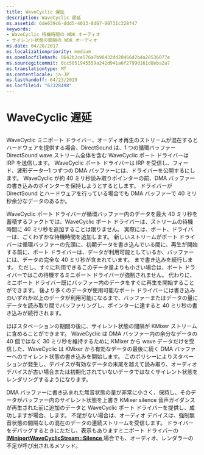 ```yaml
---
title: WaveCyclic 遅延
description: WaveCyclic 遅延
ms.assetid: 6de639c6-ddd5-4013-8d67-00731c328f47
keywords:
- WaveCyclic 待機時間の WDK オーディオ
- サイレント状態の間隔の WDK オーディオ
ms.date: 04/20/2017
ms.localizationpriority: medium
ms.openlocfilehash: 0642b2ce576a7b98432dd28466d2b4a20536077e
ms.sourcegitcommit: 0cc5051945559a242d941a6f2799d161d8eba2a7
ms.translationtype: MT
ms.contentlocale: ja-JP
ms.lasthandoff: 04/23/2019
ms.locfileid: "63328498"
---
```

# <a name="wavecyclic-latency"></a>WaveCyclic 遅延


## <span id="wavecyclic_latency"></span><span id="WAVECYCLIC_LATENCY"></span>


WaveCyclic ミニポート ドライバー、オーディオ再生のストリームが混在するとハードウェアを提供する場合、DirectSound は、1 つの循環バッファー DirectSound wave ストリーム全体を含む WaveCyclic ポート ドライバーは IRP を送信します。 WaveCyclic ポート ドライバーは IRP を受信し、フィード、波形データ--1 つずつの DMA バッファーには、ドライバーを公開するにします。 WaveCyclic が約 40 ミリ秒読み取りポインターの前、DMA バッファーの書き込みのポインターを保持しようとするとします。 ドライバーが DirectSound とハードウェアを行っている場合でも DMA バッファーで 40 ミリ秒余分なデータのあるか。

WaveCyclic ポート ドライバーが循環バッファー内のデータを最大 40 ミリ秒を蓄積するファクトでは、WaveCyclic ポート ドライバーは、ストリームの待機時間に 40 ミリ秒を追加することは限りません。 実際には、ポート、ドライバーは、ごくわずかな待機時間を追加します。 新しいストリームがポート ドライバーは循環バッファーの先頭に、初期データを書き込んでいる間に、再生が開始する前に、ポート ドライバーは、データが利用可能としているか、バッファーには、データの完全な 40 ミリ秒が含まれています。 まで書き込みを続行します。 ただし、すぐに利用できるこのデータ量よりも小さい場合は、ポート ドライバーではこの待機するミニポート ドライバーが強制されません。 代わりに、ミニポート ドライバー既にバッファー内のデータをすぐに再生を開始することができます。 後より多くのデータが使用可能なポート ドライバーには書き込みのいずれか以上のデータが利用可能になるまで、バッファーまたはデータの量にデータを読み取り間でバッファリングし、ポインターに達すると 40 ミリ秒の書き込みが続行されます。

ほぼスタベーションの期間の後に、サイレント状態の間隔が KMixer ストリームに含めることができます。 WaveCyclic は DMA バッファー内の余分なデータの 40 個ではなく 30 ミリ秒を維持するために KMixer から wave データだけを受信した、WaveCyclic は KMixer から有効なデータの最後に続く DMA バッファーへのサイレント状態の書き込みを開始します。 このポリシーによりスタベーションが発生し、デバイスが有効なデータの末尾を越えて読み取り、オーディオ デバイスが古い場合または初期化されていないデータではなくサイレント状態をレンダリングするようになります。

DMA バッファーに書き込まれた無音状態の量が非常に小さく、保持し、そのデータがバッファー内のサイレント状態を上書き KMixer silence 音声ガイダンスが再生された前に追加のデータと WaveCyclic ポート ドライバーを提供し、成功しますが場合、します。 不足がない場合は、オーディオ デバイスは、強制無音状態の間隔なしの混在のデータの連続ストリームを受信します。 ドライバーをデバッグするときにただし、表示もありますミニポート ドライバーの[ **IMiniportWaveCyclicStream::Silence** ](https://msdn.microsoft.com/library/windows/hardware/ff536721)場合でも、オーディオ、レンダラーの不足が呼び出されるメソッド。

 

 





